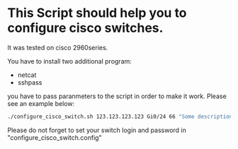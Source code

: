 # This Script should help you to configure cisco switches.

It was tested on cisco 2960series.

You have to install two  additional program:

- netcat
- sshpass

you  have to pass paranmeters to the script in order to make it work. Please  see an example below:

``` bash
./configure_cisco_switch.sh 123.123.123.123 Gi0/24 66 "Some description"
```


Please  do not forget to set your switch login and password in "configure_cisco_switch.config"
